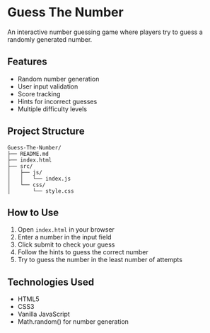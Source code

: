 # Guess The Number

An interactive number guessing game where players try to guess a randomly generated number.

## Features

- Random number generation
- User input validation
- Score tracking
- Hints for incorrect guesses
- Multiple difficulty levels

## Project Structure

```
Guess-The-Number/
├── README.md
├── index.html
├── src/
│   ├── js/
│   │   └── index.js
│   └── css/
│       └── style.css
```

## How to Use

1. Open `index.html` in your browser
2. Enter a number in the input field
3. Click submit to check your guess
4. Follow the hints to guess the correct number
5. Try to guess the number in the least number of attempts

## Technologies Used

- HTML5
- CSS3
- Vanilla JavaScript
- Math.random() for number generation
